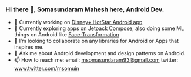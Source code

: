### Hi there 👋, Somasundaram Mahesh here, Android Dev.
- 🔭 Currently working on [Disney+ HotStar Android app](https://play.google.com/store/apps/details?id=in.startv.hotstar)
- 🌱 Currently exploring apps on [Jetpack Compose](https://developer.android.com/jetpack/compose), also doing some ML things on Android like [Face-Transformation](https://github.com/msomu/face-transformation)
- 👯 I’m looking to collaborate on any libraries for Android or Apps that inspires me.
- 💬 Ask me about Android development and design patterns on Android.
- 📫 How to reach me: email: msomasundaram93@gmail.com twitter: www.twitter.com/msomuin
